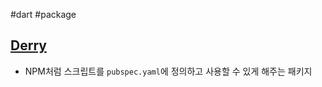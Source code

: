 #dart #package

## [Derry](https://pub.dev/packages/derry)

- NPM처럼 스크립트를 `pubspec.yaml`에 정의하고 사용할 수 있게 해주는 패키지